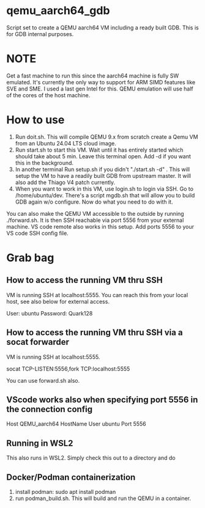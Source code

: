 # qemu_aarch64_gdb

Script set to create a QEMU aarch64 VM including a ready built GDB. This is for
GDB internal purposes.

# NOTE

Get a fast machine to run this since the aarch64 machine is fully SW emulated. It's currently the only way to support for
ARM SIMD features like SVE and SME. I used a last gen Intel
for this. QEMU emulation will use half of the cores of the host machine.

# How to use

1) Run doit.sh. This will compile QEMU 9.x from scratch create a Qemu VM from an
Ubuntu 24.04 LTS cloud image.
2) Run start.sh to start this VM. Wait until it has entirely started which
should take about 5 min. Leave this terminal open. Add -d if you want this in
the background.
3) In another terminal Run setup.sh if you didn't "./start.sh -d" . This will
setup the VM to have a readily built GDB from upstream master. It will
also add the Thiago V4 patch currently.
4) When you want to work in this VM, use login.sh to login via SSH. Go to
/home/ubuntu/dev. There's a script mgdb.sh that will allow you to build GDB
again w/o configure. Now do what you need to do with it.

You can also make the QEMU VM accessible to the outside by running ./forward.sh.
It is then SSH reachable via port 5556 from your external machine. VS code remote
also works in this setup. Add ports 5556 to your VS code SSH config file.

# Grab bag

## How to access the running VM thru SSH
VM is running SSH at localhost:5555. You can  reach this from your local
host, see also below for external access.

User: ubuntu
Password: Quark128

## How to access the running VM thru SSH via a socat forwarder
VM is running SSH at localhost:5555.

socat TCP-LISTEN:5556,fork TCP:localhost:5555

You can use forward.sh also.

## VScode works also when specifying port 5556 in the connection config
Host QEMU_aarch64
  HostName <IP of your host>
  User ubuntu
  Port 5556 

## Running in WSL2

This also runs in WSL2. Simply check this out to a directory and do

## Docker/Podman containerization
1. install podman: sudo apt install podman
2. run podman_build.sh. This will build and run the QEMU in a container.

